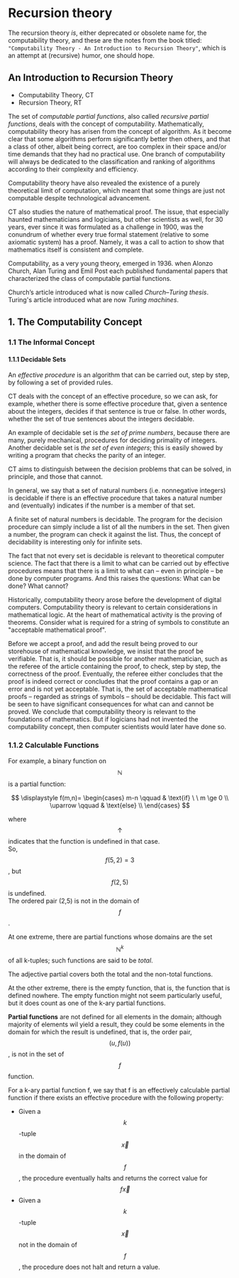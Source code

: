 # Recursion theory

The recursion theory *is*, either deprecated or obsolete name for, the computability theory, and these are the notes from the book titled: `"Computability Theory - An Introduction to Recursion Theory"`, which is an attempt at (recursive) humor, one should hope.

## An Introduction to Recursion Theory

- Computability Theory, CT
- Recursion Theory, RT

The set of *computable partial functions*, also called *recursive partial functions*, deals with the concept of computability. Mathematically, computability theory has arisen from the concept of algorithm. As it become clear that some algorithms perform significantly better then others, and that a class of other, albeit being correct, are too complex in their space and/or time demands that they had no practical use. One branch of computability will always be dedicated to the classification and ranking of algorithms according to their complexity and efficiency.

Computability theory have also revealed the existence of a purely theoretical limit of computation, which meant that some things are just not computable despite technological advancement.

CT also studies the nature of mathematical proof. The issue, that especially haunted mathematicians and logicians, but other scientists as well, for 30 years, ever since it was formulated as a challenge in 1900, was the conundrum of whether every true formal statement (relative to some axiomatic system) has a proof. Namely, it was a call to action to show that mathematics itself is consistent and complete.

Computability, as a very young theory, emerged in 1936. when Alonzo Church, Alan Turing and Emil Post each published fundamental papers that characterized the class of computable partial functions.

Church’s article introduced what is now called *Church–Turing thesis*. Turing's article introduced what are now *Turing machines*.


## 1. The Computability Concept

### 1.1 The Informal Concept

#### 1.1.1 Decidable Sets
An *effective procedure* is an algorithm that can be carried out, step by step, by following a set of provided rules.

CT deals with the concept of an effective procedure, so we can ask, for example, whether there is some effective procedure that, given a sentence about the integers, decides if that sentence is true or false. In other words, whether the set of true sentences about the integers decidable.

An example of decidable set is *the set of prime numbers*, because there are many, purely mechanical, procedures for deciding primality of integers. Another decidable set is *the set of even integers*; this is easily showed by writing a program that checks the parity of an integer.

CT aims to distinguish between the decision problems that can be solved, in principle, and those that cannot.

In general, we say that a set of natural numbers (i.e. nonnegative integers) is decidable if there is an effective procedure that takes a natural number and (eventually) indicates if the number is a member of that set.

A finite set of natural numbers is decidable. The program for the decision procedure can simply include a list of all the numbers in the set. Then given a number, the program can check it against the list. Thus, the concept of decidability is interesting only for infinite sets.


The fact that not every set is decidable is relevant to theoretical computer science. The fact that there is a limit to what can be carried out by effective procedures means that there is a limit to what can – even in principle – be done by computer programs. And this raises the questions: What can be done? What cannot?

Historically, computability theory arose before the development of digital computers. Computability theory is relevant to certain considerations in mathematical logic. At the heart of mathematical activity is the proving of theorems. Consider what is required for a string of symbols to constitute an "acceptable mathematical proof".

Before we accept a proof, and add the result being proved to our storehouse of mathematical knowledge, we insist that the proof be verifiable. That is, it should be possible for another mathematician, such as the referee of the article containing the proof, to check, step by step, the correctness of the proof. Eventually, the referee either concludes that the proof is indeed correct or concludes that the proof contains a gap or an error and is not yet acceptable. That is, the set of acceptable mathematical proofs – regarded as strings of symbols – should be decidable. This fact will be seen to have significant consequences for what can and cannot be proved. We conclude that computability theory is relevant to the foundations of mathematics. But if logicians had not invented the computability concept, then computer scientists would later have done so.


### 1.1.2 Calculable Functions

For example, a binary function on $$\mathbb{N}$$ is a partial function:

$$
\displaystyle
f(m,n)=
\begin{cases}
m-n \qquad  & \text{if} \ \ m \ge 0  \\
\uparrow \qquad    & \text{else}   \\
\end{cases}
$$

where $$\uparrow$$ indicates that the function is undefined in that case.   
So, $$f(5,2)=3$$, but $$f(2,5)$$ is undefined.   
The ordered pair (2,5) is not in the domain of $$f$$.

At one extreme, there are partial functions whose domains are the set $$\mathbb{N}^k$$ of all k-tuples; such functions are said to be *total*.

The adjective partial covers both the total and the non-total functions.

At the other extreme, there is the empty function, that is, the function that is defined nowhere. The empty function might not seem particularly useful, but it does count as one of the k-ary partial functions.


**Partial functions** are not defined for all elements in the domain; although majority of elements wil yield a result, they could be some elements in the domain for which the result is undefined, that is, the order pair, $$(u, f(u))$$, is not in the set of $$f$$ function.

For a k-ary partial function f, we say that f is an effectively calculable partial function if there exists an effective procedure with the following property:
- Given a $$k$$-tuple $$\overrightarrow{x}$$ in the domain of $$f$$, the procedure eventually halts and returns the correct value for $$f \overrightarrow{x}$$
- Given a $$k$$-tuple $$\overrightarrow{x}$$ not in the domain of $$f$$, the procedure does not halt and return a value.
